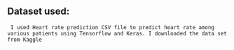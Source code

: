 ## Dataset used:
     I used Heart rate prediction CSV file to predict heart rate among various patients using Tensorflow and Keras. I downloaded the data set from Kaggle